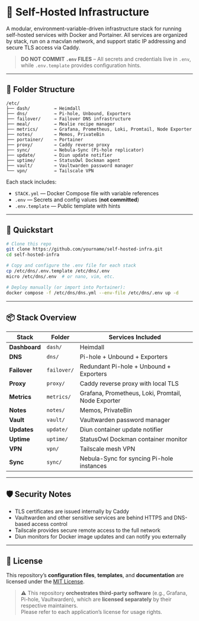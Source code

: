 # 🏡 Self-Hosted Infrastructure

A modular, environment-variable-driven infrastructure stack for running self-hosted services with Docker and Portainer. All services are organized by stack, run on a macvlan network, and support static IP addressing and secure TLS access via Caddy.

> **DO NOT COMMIT `.env` FILES** – All secrets and credentials live in `.env`, while `.env.template` provides configuration hints.

---

## 📁 Folder Structure

```
/etc/
├── dash/         → Heimdall  
├── dns/          → Pi-hole, Unbound, Exporters  
├── failover/     → Failover DNS infrastructure  
├── meal/         → Mealie recipe manager  
├── metrics/      → Grafana, Prometheus, Loki, Promtail, Node Exporter  
├── notes/        → Memos, PrivateBin  
├── portainer/    → Portainer  
├── proxy/        → Caddy reverse proxy  
├── sync/         → Nebula-Sync (Pi-hole replicator)  
├── update/       → Diun update notifier  
├── uptime/       → StatusOwl Dockman agent  
├── vault/        → Vaultwarden password manager  
└── vpn/          → Tailscale VPN  
```

Each stack includes:
- `STACK.yml` — Docker Compose file with variable references  
- `.env` — Secrets and config values (**not committed**)  
- `.env.template` — Public template with hints

---

## 🚀 Quickstart

```bash
# Clone this repo
git clone https://github.com/yourname/self-hosted-infra.git
cd self-hosted-infra

# Copy and configure the .env file for each stack
cp /etc/dns/.env.template /etc/dns/.env
micro /etc/dns/.env  # or nano, vim, etc.

# Deploy manually (or import into Portainer):
docker compose -f /etc/dns/dns.yml --env-file /etc/dns/.env up -d
```

---

## 📦 Stack Overview

| Stack         | Folder        | Services Included                          |
|---------------|---------------|--------------------------------------------|
| **Dashboard** | `dash/`       | Heimdall                                   |
| **DNS**       | `dns/`        | Pi-hole + Unbound + Exporters              |
| **Failover**  | `failover/`   | Redundant Pi-hole + Unbound + Exporters    |
| **Proxy**     | `proxy/`      | Caddy reverse proxy with local TLS         |
| **Metrics**   | `metrics/`    | Grafana, Prometheus, Loki, Promtail, Node Exporter |
| **Notes**     | `notes/`      | Memos, PrivateBin                          |
| **Vault**     | `vault/`      | Vaultwarden password manager               |
| **Updates**   | `update/`     | Diun container update notifier             |
| **Uptime**    | `uptime/`     | StatusOwl Dockman container monitor        |
| **VPN**       | `vpn/`        | Tailscale mesh VPN                         |
| **Sync**      | `sync/`       | Nebula-Sync for syncing Pi-hole instances  |

---

## 🛡️ Security Notes

- TLS certificates are issued internally by Caddy  
- Vaultwarden and other sensitive services are behind HTTPS and DNS-based access control  
- Tailscale provides secure remote access to the full network  
- Diun monitors for Docker image updates and can notify you externally  

---

## 📄 License

This repository’s **configuration files**, **templates**, and **documentation** are licensed under the [MIT License](LICENSE).

> ⚠️ This repository **orchestrates third-party software** (e.g., Grafana, Pi-hole, Vaultwarden), which are **licensed separately** by their respective maintainers.  
> Please refer to each application’s license for usage rights.
